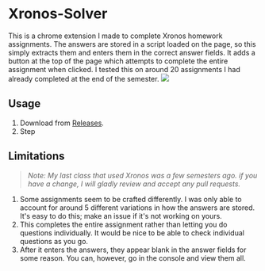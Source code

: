 # Xronos-Solver
This is a chrome extension I made to complete Xronos homework assignments. The answers are stored in a script loaded on the page, so this simply extracts them and enters them in the correct answer fields. It adds a button at the top of the page which attempts to complete the entire assignment when clicked. I tested this on around 20 assignments I had already completed at the end of the semester.
![](https://github.com/Chungmire/Xronos-Solver/blob/main/example.gif)


## Usage

1. Download from [Releases](https://github.com/Chungmire/).
2. Step


## Limitations
> _Note: My last class that used Xronos was a few semesters ago. if you have a change, I will gladly review and accept any pull requests._
1. Some assignments seem to be crafted differently. I was only able to account for around 5 different variations in how the answers are stored. It's easy to do this; make an issue if it's not working on yours.
2. This completes the entire assignment rather than letting you do questions individually. It would be nice to be able to check individual questions as you go.
3. After it enters the answers, they appear blank in the answer fields for some reason. You can, however, go in the console and view them all.
